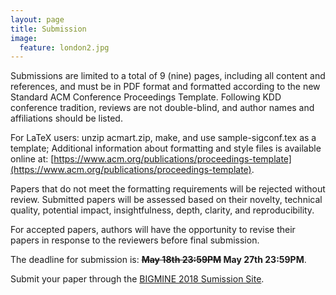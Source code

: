 ```yaml
---
layout: page
title: Submission 
image:
  feature: london2.jpg
---
```


Submissions are limited to a total of 9 (nine) pages, including all content and references, and must be in PDF format and formatted according to the new Standard ACM Conference Proceedings Template.  Following KDD conference tradition, reviews are not double-blind, and author names and affiliations should be listed.

For LaTeX users: unzip acmart.zip, make, and use sample-sigconf.tex as a template; Additional information about formatting and style files is available online at: [https://www.acm.org/publications/proceedings-template](https://www.acm.org/publications/proceedings-template).

Papers that do not meet the formatting requirements will be rejected without review. Submitted papers will be assessed based on their novelty, technical quality, potential impact, insightfulness, depth, clarity, and reproducibility.

For accepted papers, authors will have the opportunity to revise their papers in response to the reviewers before final submission.

The deadline for submission is: **~~May 18th 23:59PM~~ May 27th 23:59PM**.

Submit your paper through the [BIGMINE 2018 Sumission Site](https://easychair.org/conferences/?conf=bigmine2018).

